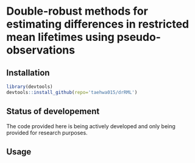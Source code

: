 # Double-robust methods for estimating differences in restricted mean lifetimes using pseudo-observations

## Installation
```r
library(devtools)
devtools::install_github(repo='taehwa015/drRML')
```

## Status of developement

The code provided here is being actively developed and only being
provided for research purposes.

## Usage

